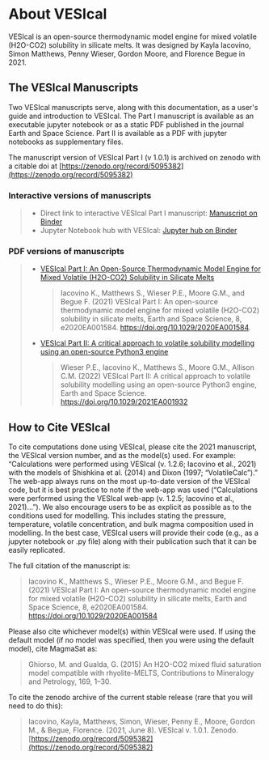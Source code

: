 # About VESIcal

VESIcal is an open-source thermodynamic model engine for mixed volatile (H2O-CO2) solubility in silicate melts. It was designed by Kayla Iacovino, Simon Matthews, Penny Wieser, Gordon Moore, and Florence Begue in 2021.

## The VESIcal Manuscripts

Two VESIcal manuscripts serve, along with this documentation, as a user's guide and introduction to VESIcal. The Part I manuscript is available as an executable jupyter notebook or as a static PDF published in the journal Earth and Space Science. Part II is available as a PDF with jupyter notebooks as supplementary files.

The manuscript version of VESIcal Part I (v 1.0.1) is archived on zenodo with a citable doi at [https://zenodo.org/record/5095382](https://zenodo.org/record/5095382)

### Interactive versions of manuscripts

> - Direct link to interactive VESIcal Part I manuscript: [Manuscript on Binder](https://mybinder.org/v2/gh/kaylai/vesical-binder/HEAD?filepath=Manuscript.ipynb)
> - Jupyter Notebook hub with VESIcal: [Jupyter hub on Binder](https://mybinder.org/v2/gh/kaylai/vesical-binder/HEAD)

### PDF versions of manuscripts

> - [VESIcal Part I: An Open-Source Thermodynamic Model Engine for Mixed Volatile (H2O-CO2) Solubility in Silicate Melts](https://agupubs.onlinelibrary.wiley.com/doi/10.1029/2020EA001584)
>
>   > Iacovino K., Matthews S., Wieser P.E., Moore G.M., and Begue F. (2021) VESIcal Part I: An open-source thermodynamic model engine for mixed volatile (H2O-CO2) solubility in silicate melts, Earth and Space Science, 8, e2020EA001584. <https://doi.org/10.1029/2020EA001584>.
>
> - [VESIcal Part II: A critical approach to volatile solubility modelling using an open-source Python3 engine](https://agupubs.onlinelibrary.wiley.com/doi/10.1029/2021EA001932)
>
>   > Wieser P.E., Iacovino K., Matthews S., Moore G.M., Allison C.M. (2022) VESIcal Part II: A critical approach to volatile solubility modelling using an open-source Python3 engine, Earth and Space Science. <https://doi.org/10.1029/2021EA001932>

## How to Cite VESIcal

To cite computations done using VESIcal, please cite the 2021 manuscript, the VESIcal version number, and as the model(s) used. For example: “Calculations were performed using VESIcal (v. 1.2.6; Iacovino et al., 2021) with the models of Shishkina et al. (2014) and Dixon (1997; “VolatileCalc”).” The web-app always runs on the most up-to-date version of the VESIcal code, but it is best practice to note if the web-app was used (“Calculations were performed using the VESIcal web-app (v. 1.2.5; Iacovino et al., 2021)...”). We also encourage users to be as explicit as possible as to the conditions used for modelling. This includes stating the pressure, temperature, volatile concentration, and bulk magma composition used in modelling. In the best case, VESIcal users will provide their code (e.g., as a jupyter notebook or .py file) along with their publication such that it can be easily replicated.

The full citation of the manuscript is:

> Iacovino K., Matthews S., Wieser P.E., Moore G.M., and Begue F. (2021) VESIcal Part I: An open-source thermodynamic model engine for mixed volatile (H2O-CO2) solubility in silicate melts, Earth and Space Science, 8, e2020EA001584. <https://doi.org/10.1029/2020EA001584>

Please also cite whichever model(s) within VESIcal were used. If using the default model (if no model was specified, then you were using the default model), cite MagmaSat as:

> Ghiorso, M. and Gualda, G. (2015) An H2O-CO2 mixed fluid saturation model compatible with rhyolite-MELTS, Contributions to Mineralogy and Petrology, 169, 1–30.

To cite the zenodo archive of the current stable release (rare that you will need to do this):

> Iacovino, Kayla, Matthews, Simon, Wieser, Penny E., Moore, Gordon M., & Begue, Florence. (2021, June 8). VESIcal v. 1.0.1. Zenodo. [https://zenodo.org/record/5095382](https://zenodo.org/record/5095382)
